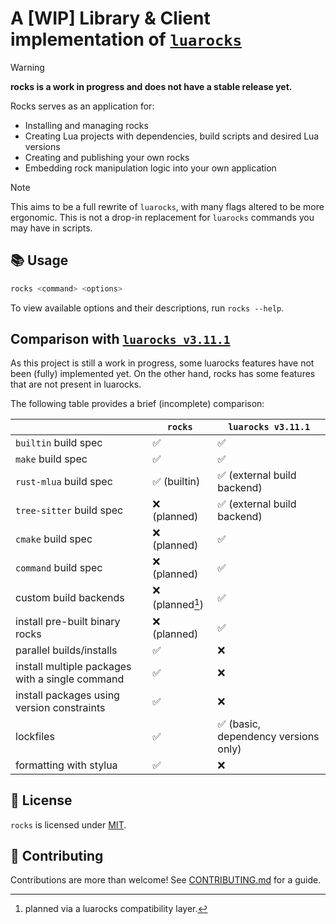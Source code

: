 # A [WIP] Library & Client implementation of [`luarocks`](https://github.com/luarocks/luarocks)

> [!WARNING]
>
> **rocks is a work in progress
> and does not have a stable release yet.**

Rocks serves as an application for:
- Installing and managing rocks
- Creating Lua projects with dependencies, build scripts and desired Lua versions
- Creating and publishing your own rocks
- Embedding rock manipulation logic into your own application

> [!NOTE]
> This aims to be a full rewrite of `luarocks`, with many flags altered to be more
> ergonomic. This is not a drop-in replacement for `luarocks` commands you may have in scripts.

## :books: Usage

```sh
rocks <command> <options>
```

To view available options and their descriptions, run `rocks --help`.

## Comparison with [`luarocks v3.11.1`](https://github.com/luarocks/luarocks)

As this project is still a work in progress, some luarocks features
have not been (fully) implemented yet.
On the other hand, rocks has some features that are not present in luarocks.

The following table provides a brief (incomplete) comparison:

|                                                 | `rocks`                      | `luarocks v3.11.1` |
| ---                                             | ---                          | ---                |
| `builtin` build spec                            | :white_check_mark:           | :white_check_mark: |
| `make` build spec                               | :white_check_mark:           | :white_check_mark: |
| `rust-mlua` build spec                          | :white_check_mark: (builtin) | :white_check_mark: (external build backend) |
| `tree-sitter` build spec                        | :x: (planned)                | :white_check_mark: (external build backend) |
| `cmake` build spec                              | :x: (planned)                | :white_check_mark: |
| `command` build spec                            | :x: (planned)                | :white_check_mark: |
| custom build backends                           | :x: (planned[^1])            | :white_check_mark: |
| install pre-built binary rocks                  | :x: (planned)                | :white_check_mark: |
| parallel builds/installs                        | :white_check_mark:           | :x:                |
| install multiple packages with a single command | :white_check_mark:           | :x:                |
| install packages using version constraints      | :white_check_mark:           | :x:                |
| lockfiles                                       | :white_check_mark:           | :white_check_mark: (basic, dependency versions only) |
| formatting with stylua                          | :white_check_mark:           | :x:                |

[^1]: planned via a luarocks compatibility layer.

## :book: License

`rocks` is licensed under [MIT](./LICENSE).

## :green_heart: Contributing

Contributions are more than welcome!
See [CONTRIBUTING.md](./CONTRIBUTING.md) for a guide.
